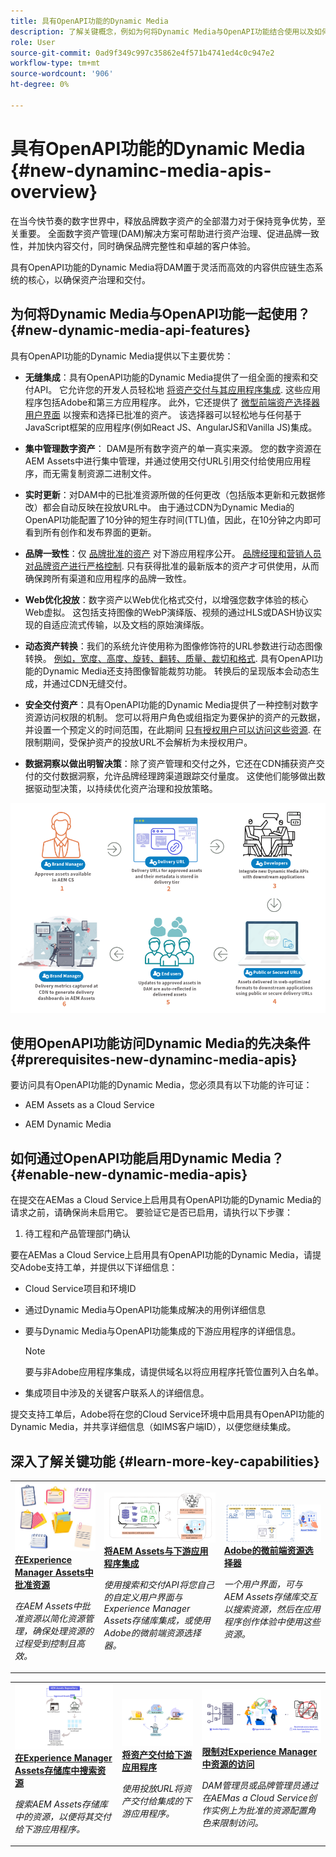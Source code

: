 ```yaml
---
title: 具有OpenAPI功能的Dynamic Media
description: 了解关键概念，例如为何将Dynamic Media与OpenAPI功能结合使用以及如何启用它。
role: User
source-git-commit: 0ad9f349c997c35862e4f571b4741ed4c0c947e2
workflow-type: tm+mt
source-wordcount: '906'
ht-degree: 0%

---
```


# 具有OpenAPI功能的Dynamic Media {#new-dynaminc-media-apis-overview}

在当今快节奏的数字世界中，释放品牌数字资产的全部潜力对于保持竞争优势，至关重要。 全面数字资产管理(DAM)解决方案可帮助进行资产治理、促进品牌一致性，并加快内容交付，同时确保品牌完整性和卓越的客户体验。

具有OpenAPI功能的Dynamic Media将DAM置于灵活而高效的内容供应链生态系统的核心，以确保资产治理和交付。

## 为何将Dynamic Media与OpenAPI功能一起使用？ {#new-dynamic-media-api-features}

具有OpenAPI功能的Dynamic Media提供以下主要优势：

* **无缝集成**：具有OpenAPI功能的Dynamic Media提供了一组全面的搜索和交付API。 它允许您的开发人员轻松地 [将资产交付与其应用程序集成](/help/assets/integrate-new-dynamic-media-apis.md). 这些应用程序包括Adobe和第三方应用程序。 此外，它还提供了 [微型前端资产选择器用户界面](/help/assets/asset-selector.md) 以搜索和选择已批准的资产。 该选择器可以轻松地与任何基于JavaScript框架的应用程序(例如React JS、AngularJS和Vanilla JS)集成。

* **集中管理数字资产**： DAM是所有数字资产的单一真实来源。 您的数字资源在AEM Assets中进行集中管理，并通过使用交付URL引用交付给使用应用程序，而无需复制资源二进制文件。

* **实时更新**：对DAM中的已批准资源所做的任何更改（包括版本更新和元数据修改）都会自动反映在投放URL中。 由于通过CDN为Dynamic Media的OpenAPI功能配置了10分钟的短生存时间(TTL)值，因此，在10分钟之内即可看到所有创作和发布界面的更新。

* **品牌一致性**：仅 [品牌批准的资产](/help/assets/approved-assets.md) 对下游应用程序公开。 [品牌经理和营销人员对品牌资产进行严格控制](/help/assets/restrict-assets-delivery.md). 只有获得批准的最新版本的资产才可供使用，从而确保跨所有渠道和应用程序的品牌一致性。

* **Web优化投放**：数字资产以Web优化格式交付，以增强您数字体验的核心Web虚拟。 这包括支持图像的WebP演绎版、视频的通过HLS或DASH协议实现的自适应流式传输，以及文档的原始演绎版。

* **动态资产转换**：我们的系统允许使用称为图像修饰符的URL参数进行动态图像转换。 [例如，宽度、高度、旋转、翻转、质量、裁切和格式](/help/assets/deliver-assets-apis.md). 具有OpenAPI功能的Dynamic Media还支持图像智能裁剪功能。 转换后的呈现版本会动态生成，并通过CDN无缝交付。

* **安全交付资产**：具有OpenAPI功能的Dynamic Media提供了一种控制对数字资源访问权限的机制。 您可以将用户角色或组指定为要保护的资产的元数据，并设置一个预定义的时间范围，在此期间 [只有授权用户可以访问这些资源](/help/assets/restrict-assets-delivery.md). 在限制期间，受保护资产的投放URL不会解析为未授权用户。

* **数据洞察以做出明智决策**：除了资产管理和交付之外，它还在CDN捕获资产交付的交付数据洞察，允许品牌经理跨渠道跟踪交付量度。 这使他们能够做出数据驱动型决策，以持续优化资产治理和投放策略。

![新的Dynamic Media数据流图](assets/dm-openapi-dfd.png)

## 使用OpenAPI功能访问Dynamic Media的先决条件 {#prerequisites-new-dynaminc-media-apis}

要访问具有OpenAPI功能的Dynamic Media，您必须具有以下功能的许可证：

* AEM Assets as a Cloud Service

* AEM Dynamic Media

## 如何通过OpenAPI功能启用Dynamic Media？ {#enable-new-dynamic-media-apis}

在提交在AEMas a Cloud Service上启用具有OpenAPI功能的Dynamic Media的请求之前，请确保尚未启用它。 要验证它是否已启用，请执行以下步骤：

1. 待工程和产品管理部门确认

要在AEMas a Cloud Service上启用具有OpenAPI功能的Dynamic Media，请提交Adobe支持工单，并提供以下详细信息：

* Cloud Service项目和环境ID

* 通过Dynamic Media与OpenAPI功能集成解决的用例详细信息

* 要与Dynamic Media与OpenAPI功能集成的下游应用程序的详细信息。

  >[!NOTE]
  >
  > 要与非Adobe应用程序集成，请提供域名以将应用程序托管位置列入白名单。

* 集成项目中涉及的关键客户联系人的详细信息。

提交支持工单后，Adobe将在您的Cloud Service环境中启用具有OpenAPI功能的Dynamic Media，并共享详细信息（如IMS客户端ID），以便您继续集成。

## 深入了解关键功能 {#learn-more-key-capabilities}

<table>
<td>
   <a href="/help/assets/approved-assets.md">
   <img alt="在Experience Manager Assets中批准资源" src="./assets/approved-assets.jpeg" />
   </a>
   <div>
      <a href="/help/assets/approved-assets.md">
      <strong>在Experience Manager Assets中批准资源</strong>
      </a>
   </div>
   <p>
      <em>在AEM Assets中批准资源以简化资源管理，确保处理资源的过程受到控制且高效。</em>
   </p>
</td>
<td>
   <a href="/help/assets/integrate-new-dynamic-media-apis.md">
   <img alt="将AEM Assets与下游应用程序集成" src="./assets/asset-selector-integration.png" />
   </a>
   <div>
      <a href="/help/assets/integrate-new-dynamic-media-apis.md">
      <strong>将AEM Assets与下游应用程序集成</strong>
      </a>
   </div>
   <p>
      <em>使用搜索和交付API将您自己的自定义用户界面与Experience Manager Assets存储库集成，或使用Adobe的微前端资源选择器。</em>
   </p>
</td>
<td>
   <a href="/help/assets/asset-selector.md">
   <img alt="Adobe的资源选择器" src="./assets/asset-selector-prereqs.png" />
   </a>
   <div>
      <a href="/help/assets/asset-selector.md">
      <strong>Adobe的微前端资源选择器</strong>
      </a>
   </div>
   <p>
      <em>一个用户界面，可与AEM Assets存储库交互以搜索资源，然后在应用程序创作体验中使用这些资源。</em>
   </p>
</td>
</table>
<table>
<td>
   <a href="/help/assets/search-assets-api.md">
   <img alt="搜索资源Experience Manager Assets存储库" src="./assets/search-assets-api-overview.png" />
   </a>
   <div>
      <a href="/help/assets/search-assets-api.md">
      <strong>在Experience Manager Assets存储库中搜索资源</strong>
      </a>
   </div>
   <p>
      <em>搜索AEM Assets存储库中的资源，以便将其交付给下游应用程序。</em>
   </p>
</td>
<td>
   <a href="/help/assets/deliver-assets-apis.md">
   <img alt="将资产交付给下游应用程序" src="./assets/delivery-url.png" />
   </a>
   <div>
      <a href="/help/assets/deliver-assets-apis.md">
      <strong>将资产交付给下游应用程序</strong>
      </a>
   </div>
   <p>
      <em>使用投放URL将资产交付给集成的下游应用程序。</em>
   </p>
</td>
<td>
   <a href="/help/assets/restrict-assets-delivery.md">
   <img alt="限制对Experience Manager中资源的访问" src="./assets/restricted-access.png" />
   </a>
   <div>
      <a href="/help/assets/restrict-assets-delivery.md">
      <strong>限制对Experience Manager中资源的访问</strong>
      </a>
   </div>
   <p>
      <em> DAM管理员或品牌管理员通过在AEMas a Cloud Service创作实例上为批准的资源配置角色来限制访问。</em>
   </p>
</td>
</table>

